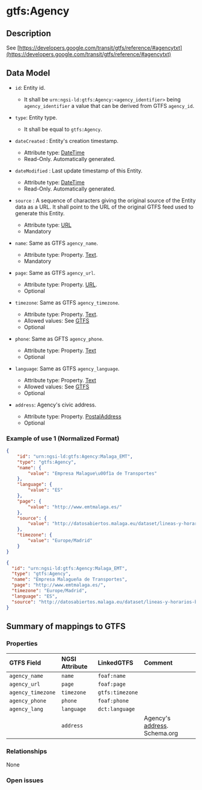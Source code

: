 # gtfs:Agency

## Description

See [https://developers.google.com/transit/gtfs/reference/#agencytxt](https://developers.google.com/transit/gtfs/reference/#agencytxt)

## Data Model

+ `id`: Entity id. 
    + It shall be `urn:ngsi-ld:gtfs:Agency:<agency_identifier>` being `agency_identifier` a value that can be derived from GTFS `agency_id`. 

+ `type`: Entity type. 
    + It shall be equal to `gtfs:Agency`.
    
+ `dateCreated` : Entity's creation timestamp.
    + Attribute type: [DateTime](https://schema.org/DateTime)
    + Read-Only. Automatically generated. 
 
+ `dateModified` : Last update timestamp of this Entity.
    + Attribute type: [DateTime](https://schema.org/DateTime)
    + Read-Only. Automatically generated.
  
+ `source` : A sequence of characters giving the original source of the Entity data as a URL.
It shall point to the URL of the original GTFS feed used to generate this Entity. 
    + Attribute type: [URL](https://schema.org/URL)
    + Mandatory

+ `name`: Same as GTFS `agency_name`.
    + Attribute type: Property. [Text](https://schema.org/Text).
    + Mandatory
    
+ `page`: Same as GTFS `agency_url`.
    + Attribute type: Property. [URL](https://schema.org/URL).
    + Optional
    
+ `timezone`: Same as GTFS `agency_timezone`.
    + Attribute type: Property. [Text](https://schema.org/Text).
    + Allowed values: See [GTFS](https://developers.google.com/transit/gtfs/reference/#agencytxt)
    + Optional
    
+ `phone`: Same as GFTS `agency_phone`.
    + Attribute type: Property. [Text](https://schema.org/Text)
    + Optional
   
+ `language`: Same as GTFS `agency_language`. 
    + Attribute type: Property. [Text](https://schema.org/Text)
    + Allowed values: See [GTFS](https://developers.google.com/transit/gtfs/reference/#agencytxt)
    + Optional
   
+ `address`: Agency's civic address. 
    + Attribute type: Property. [PostalAddress](https://schema.org/PostalAddress)
    + Optional

### Example of use 1 (Normalized Format)

```json
{
    "id": "urn:ngsi-ld:gtfs:Agency:Malaga_EMT",
    "type": "gtfs:Agency", 
    "name": {
        "value": "Empresa Malague\u00f1a de Transportes"
    }, 
    "language": {
        "value": "ES"
    }, 
    "page": {
        "value": "http://www.emtmalaga.es/"
    }, 
    "source": {
        "value": "http://datosabiertos.malaga.eu/dataset/lineas-y-horarios-bus-google-transit/resource/24e86888-b91e-45bf-a48c-09855832fd52"
    }, 
    "timezone": {
        "value": "Europe/Madrid"
    }
}
```

```json
{
  "id": "urn:ngsi-ld:gtfs:Agency:Malaga_EMT",
  "type": "gtfs:Agency",
  "name": "Empresa Malagueña de Transportes",
  "page": "http://www.emtmalaga.es/",
  "timezone": "Europe/Madrid",
  "language": "ES",
  "source": "http://datosabiertos.malaga.eu/dataset/lineas-y-horarios-bus-google-transit/resource/24e86888-b91e-45bf-a48c-09855832fd52"
}
```

## Summary of mappings to GTFS

### Properties

| GTFS Field              | NGSI Attribute      | LinkedGTFS          | Comment                                                      |
|:----------------------- |:--------------------|:------------------- |:-------------------------------------------------------------|
| `agency_name`           | `name`              | `foaf:name`         |                                                            |
| `agency_url`            | `page`              | `foaf:page`         |                                                            |
| `agency_timezone`       | `timezone`          | `gtfs:timezone`     |                                                            |
| `agency_phone`          | `phone`             | `foaf:phone`        |                                                            |
| `agency_lang`           | `language`          | `dct:language`      |                                                            |
|                         | `address`           |                     | Agency's [address](https://schema.org/address). Schema.org |
   

### Relationships

None

### Open issues

